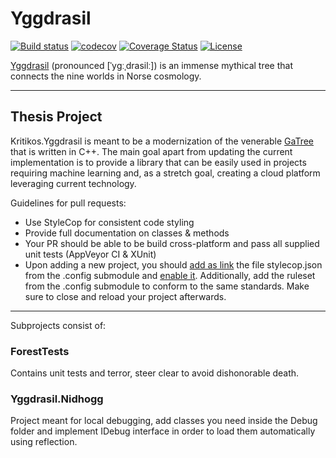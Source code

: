 # Yggdrasil

[![Build status](https://ci.appveyor.com/api/projects/status/281ylux3tly4a1om/branch/master?svg=true)](https://ci.appveyor.com/project/akritikos/yggdrasil/branch/master)
[![codecov](https://codecov.io/gh/akritikos/Yggdrasil/branch/master/graph/badge.svg)](https://codecov.io/gh/akritikos/Yggdrasil)
[![Coverage Status](https://coveralls.io/repos/github/akritikos/Yggdrasil/badge.svg?branch=master)](https://coveralls.io/github/akritikos/Yggdrasil?branch=master)
[![License](https://img.shields.io/badge/License-Apache%202.0-blue.svg)](https://opensource.org/licenses/Apache-2.0)

[Yggdrasil](https://en.wikipedia.org/wiki/Yggdrasil) (pronounced [ˈyɡːˌdrasilː]) is an immense mythical tree that connects the nine worlds in Norse cosmology.
***

## Thesis Project

Kritikos.Yggdrasil is meant to be a modernization of the venerable [GaTree](http://www.gatree.com) that is written in C++. The main goal apart from updating the current implementation is to provide a library that can be easily used in projects requiring machine learning and, as a stretch goal, creating a cloud platform leveraging current technology.

Guidelines for pull requests:

* Use StyleCop for consistent code styling
* Provide full documentation on classes & methods
* Your PR should be able to be build cross-platform and pass all supplied unit tests (AppVeyor CI & XUnit)
* Upon adding a new project, you should [add as link](https://tinyurl.com/yc5rbzhl) the file stylecop.json from the .config submodule and [enable it](https://tinyurl.com/yczleafl). Additionally, add the ruleset from the .config submodule to conform to the same standards. Make sure to close and reload your project afterwards.

***
Subprojects consist of:

### ForestTests

Contains unit tests and terror, steer clear to avoid dishonorable death.

### Yggdrasil.Nidhogg

Project meant for local debugging, add classes you need inside the Debug folder and implement IDebug interface in order to load them automatically using reflection.
